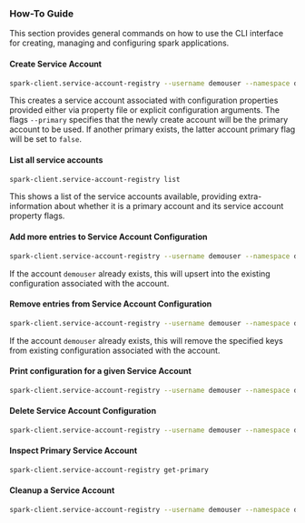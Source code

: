 ### How-To Guide

This section provides general commands on how to use the CLI interface for creating, managing and configuring spark applications.

#### Create Service Account

```bash
spark-client.service-account-registry --username demouser --namespace demonamespace create --primary --properties-file /home/demouser/conf/spark-overrides.conf  --conf spark.app.name=demo-spark-app-overrides
```

This creates a service account associated with configuration properties provided either via property file or explicit 
configuration arguments. The flags `--primary` specifies that the newly create account will be the primary account to 
be used. If another primary exists, the latter account primary flag will be set to `false`.

#### List all service accounts

```bash
spark-client.service-account-registry list
```

This shows a list of the service accounts available, providing extra-information about whether it is a primary account
and its service account property flags.

#### Add more entries to Service Account Configuration

```bash
spark-client.service-account-registry --username demouser --namespace demonamespace add-config --properties-file /home/demouser/conf/spark-overrides.conf  --conf spark.app.name=demo-spark-app-overrides
```

If the account ```demouser``` already exists, this will upsert into the existing configuration associated with the account.

#### Remove entries from Service Account Configuration

```bash
spark-client.service-account-registry --username demouser --namespace demonamespace remove-config  --conf conf.key1.to.remove --conf conf.key2.to.remove
```

If the account ```demouser``` already exists, this will remove the specified keys from existing configuration associated with the account.

#### Print configuration for a given Service Account 

```bash
spark-client.service-account-registry --username demouser --namespace demonamespace get-config
```

#### Delete Service Account Configuration

```bash
spark-client.service-account-registry --username demouser --namespace demonamespace clear-config
```

#### Inspect Primary Service Account

```bash
spark-client.service-account-registry get-primary
```

#### Cleanup a Service Account

```bash
spark-client.service-account-registry --username demouser --namespace demonamespace delete
```
